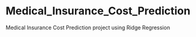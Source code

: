 # Medical_Insurance_Cost_Prediction
Medical Insurance Cost Prediction project using Ridge Regression
